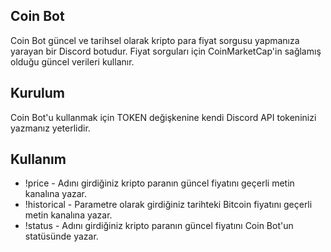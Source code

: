 <h2>Coin Bot</h2>
<p>Coin Bot güncel ve tarihsel olarak kripto para fiyat sorgusu yapmanıza yarayan bir Discord botudur. Fiyat sorguları için CoinMarketCap'in sağlamış olduğu güncel verileri kullanır.</p>
<h2>Kurulum</h2>
<p>Coin Bot'u kullanmak için TOKEN değişkenine kendi Discord API tokeninizi yazmanız yeterlidir.</p>
<h2>Kullanım</h2>
<ul>
  <li>!price <coin adı> - Adını girdiğiniz kripto paranın güncel fiyatını geçerli metin kanalına yazar.</li>
  <li>!historical <tarih(YYYY-AA-GG)> - Parametre olarak girdiğiniz tarihteki Bitcoin fiyatını geçerli metin kanalına yazar.</li>
  <li>!status <coin adı> - Adını girdiğiniz kripto paranın güncel fiyatını Coin Bot'un statüsünde yazar.</li>
</ul> 



